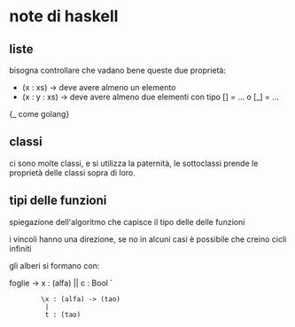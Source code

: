 # note di haskell

## liste
bisogna controllare che vadano bene queste due proprietà:
- (x : xs) -> deve avere almeno un elemento
- (x : y : xs) -> deve avere almeno due elementi
con tipo [] = ... o [_] = ...


{_ come golang}

## classi
ci sono molte classi, e si utilizza la paternità, le sottoclassi prende le proprietà delle classi sopra di loro.

## tipi delle funzioni
spiegazione dell'algoritmo che capisce il tipo delle delle funzioni

i vincoli hanno una direzione, se no in alcuni casi è possibile che creino cicli infiniti

gli alberi si formano con:

foglie -> x : (alfa) || c : Bool ̉

            \x : (alfa) -> (tao)
             |
             t : (tao) 
